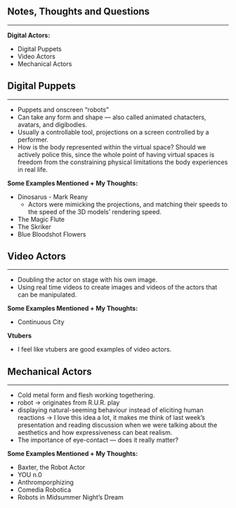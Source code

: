 ## Notes, Thoughts and Questions

---

**Digital Actors:** 

- Digital Puppets
- Video Actors
- Mechanical Actors

## Digital Puppets

---

- Puppets and onscreen “robots”
- Can take any form and shape — also called animated chatacters, avatars, and digibodies.
- Usually a controllable tool, projections on a screen controlled by a performer.
- How is the body represented within the virtual space? Should we actively police this, since the whole point of having virtual spaces is freedom from the constraining physical limitations the body experiences in real life.

**Some Examples Mentioned + My Thoughts:** 

- Dinosarus - Mark Reany
    - Actors were mimicking the projections, and matching their speeds to the speed of the 3D models’ rendering speed.
- The Magic Flute
- The Skriker
- Blue Bloodshot Flowers

## Video Actors

---

- Doubling the actor on stage with his own image.
- Using real time videos to create images and videos of the actors that can be manipulated.

**Some Examples Mentioned + My Thoughts:** 

- Continuous City

**Vtubers** 

- I feel like vtubers are good examples of video actors.

## Mechanical Actors

---

- Cold metal form and flesh working togethering.
- robot → originates from R.U.R. play
- displaying natural-seeming behaviour instead of eliciting human reactions → I love this idea a lot, it makes me think of last week’s presentation and reading discussion when we were talking about the aesthetics and how expressiveness can beat realism.
- The importance of eye-contact — does it really matter?

**Some Examples Mentioned + My Thoughts:** 

- Baxter, the Robot Actor
- YOU n.0
- Anthromporphizing
- Comedia Robotica
- Robots in Midsummer Night’s Dream
